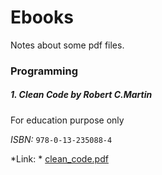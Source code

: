 # Ebooks
Notes about some pdf files.

### Programming

##### 1. Clean Code by Robert C.Martin
For education purpose only

*ISBN:* `978-0-13-235088-4`

*Link: * [clean_code.pdf](https://dainv91.github.io/files/clean_code.pdf)
